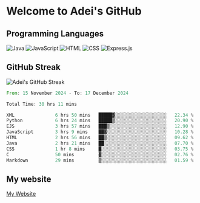 # Welcome to Adei's GitHub

## Programming Languages
![Java](https://img.shields.io/badge/Java-007396?style=flat-square&logo=java&logoColor=white)
![JavaScript](https://img.shields.io/badge/JavaScript-F7DF1E?style=flat-square&logo=javascript&logoColor=black)
![HTML](https://img.shields.io/badge/HTML-E34F26?style=flat-square&logo=html5&logoColor=white)
![CSS](https://img.shields.io/badge/CSS-1572B6?style=flat-square&logo=css3&logoColor=white)
![Express.js](https://img.shields.io/badge/Express.js-000000?style=flat-square&logo=express&logoColor=white)


## GitHub Streak
![Adei's GitHub Streak](https://github-readme-streak-stats.herokuapp.com/?user=AdeiTamayo&hide_border=true)

<!--START_SECTION:waka-->

```rust
From: 15 November 2024 - To: 17 December 2024

Total Time: 30 hrs 11 mins

XML               6 hrs 50 mins   █████▓░░░░░░░░░░░░░░░░░░░   22.34 %
Python            6 hrs 24 mins   █████▒░░░░░░░░░░░░░░░░░░░   20.90 %
EJS               3 hrs 57 mins   ███▒░░░░░░░░░░░░░░░░░░░░░   12.90 %
JavaScript        3 hrs 9 mins    ██▓░░░░░░░░░░░░░░░░░░░░░░   10.28 %
HTML              2 hrs 56 mins   ██▒░░░░░░░░░░░░░░░░░░░░░░   09.62 %
Java              2 hrs 21 mins   ██░░░░░░░░░░░░░░░░░░░░░░░   07.70 %
CSS               1 hr 8 mins     █░░░░░░░░░░░░░░░░░░░░░░░░   03.75 %
C                 50 mins         ▓░░░░░░░░░░░░░░░░░░░░░░░░   02.76 %
Markdown          29 mins         ▒░░░░░░░░░░░░░░░░░░░░░░░░   01.59 %
```

<!--END_SECTION:waka-->

## My website
[My Website](https://adei.eus)


